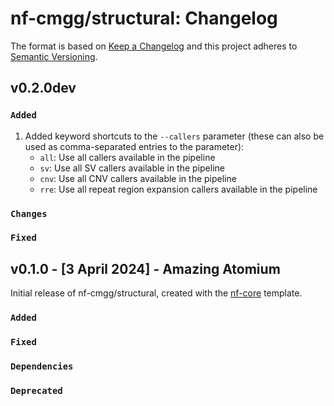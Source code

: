 # nf-cmgg/structural: Changelog

The format is based on [Keep a Changelog](https://keepachangelog.com/en/1.0.0/)
and this project adheres to [Semantic Versioning](https://semver.org/spec/v2.0.0.html).

## v0.2.0dev

### `Added`

1. Added keyword shortcuts to the `--callers` parameter (these can also be used as comma-separated entries to the parameter):
    - `all`: Use all callers available in the pipeline
    - `sv`: Use all SV callers available in the pipeline
    - `cnv`: Use all CNV callers available in the pipeline
    - `rre`: Use all repeat region expansion callers available in the pipeline

### `Changes`

### `Fixed`

## v0.1.0 - [3 April 2024] - Amazing Atomium

Initial release of nf-cmgg/structural, created with the [nf-core](https://nf-co.re/) template.

### `Added`

### `Fixed`

### `Dependencies`

### `Deprecated`
